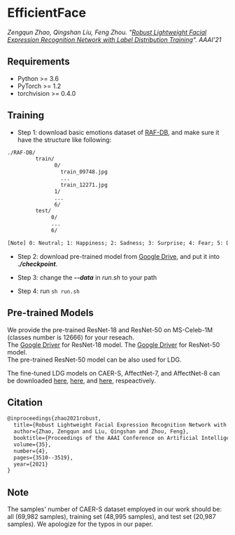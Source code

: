 # EfficientFace

*Zengqun Zhao, Qingshan Liu, Feng Zhou. "[Robust Lightweight Facial Expression Recognition Network with Label Distribution Training](https://ojs.aaai.org/index.php/AAAI/article/view/16465)". AAAI'21*

## Requirements

- Python >= 3.6
- PyTorch >= 1.2
- torchvision >= 0.4.0

## Training

- Step 1: download basic emotions dataset of [RAF-DB](http://www.whdeng.cn/raf/model1.html), and make sure it have the structure like following:

```txt
./RAF-DB/
         train/
               0/
                 train_09748.jpg
                 ...
                 train_12271.jpg
               1/
               ...
               6/
         test/
              0/
              ...
              6/

[Note] 0: Neutral; 1: Happiness; 2: Sadness; 3: Surprise; 4: Fear; 5: Disgust; 6: Anger
```

- Step 2: download pre-trained model from [Google Drive](https://drive.google.com/file/d/1sRS8Vc96uWx_1BSi-y9uhc_dY7mSED6f/view?usp=sharing), and put it into ***./checkpoint***.
- Step 3: change the ***--data*** in *run.sh* to your path

- Step 4: run ``` sh run.sh ```


## Pre-trained Models

We provide the pre-trained ResNet-18 and ResNet-50 on MS-Celeb-1M (classes number is 12666) for your reseach.  
The [Google Driver](https://drive.google.com/file/d/1dPCWFaa9xrs6nTVkweTJWyx9qGGdi3qe/view?usp=sharing) for ResNet-18 model. The [Google Driver](https://drive.google.com/file/d/1XweLvXPZPH53xj5Pklj5E3V9-LG9-pLD/view?usp=sharing) for ResNet-50 model.  
The pre-trained ResNet-50 model can be also used for LDG.  

The fine-tuned LDG models on CAER-S, AffectNet-7, and AffectNet-8 can be downloaded [here](https://drive.google.com/file/d/1tu4996A74PPyZYeUmS-d_9728dvlYDQw/view?usp=sharing), [here](https://drive.google.com/file/d/1FQ1nizEmQ_FxGbk7zzOa4Toe4lGPkAZO/view?usp=sharing), and [here](https://drive.google.com/file/d/16b-Y52Z89FMRysi-gjKNS9z6-rdcijU0/view?usp=sharing), respeactively.


## Citation

```txt
@inproceedings{zhao2021robust,
  title={Robust Lightweight Facial Expression Recognition Network with Label Distribution Training},
  author={Zhao, Zengqun and Liu, Qingshan and Zhou, Feng},
  booktitle={Proceedings of the AAAI Conference on Artificial Intelligence},
  volume={35},
  number={4},
  pages={3510--3519},
  year={2021}
}
```


## Note
The samples' number of CAER-S dataset employed in our work should be: all (69,982 samples), training set (48,995 samples), and test set (20,987 samples). We apologize for the typos in our paper.
